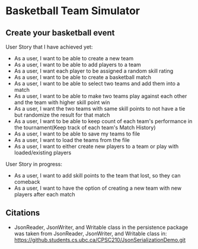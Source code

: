 # Basketball Team Simulator

## Create your basketball event

User Story that I have achieved yet:
- As a user, I want to be able to create a new team 
- As a user, I want to be able to add players to a team 
- As a user, I want each player to be assigned a random skill rating
- As a user, I want to be able to create a basketball match
- As a user, I want to be able to select two teams and add them into a match
- As a user, I want to be able to make two teams play against each other and the team with higher skill point win
- As a user, I want the two teams with same skill points to not have a tie but randomize the result for that match
- As a user, I want to be able to keep count of each team's performance in the tournament(Keep track of each team's Match History)
- As a user, I want to be able to save my teams to file
- As a user, I want to load the teams from the file
- As a user, I want to either create new players to a team or play with loaded/existing players

User Story in progress: 
- As a user, I want to add skill points to the team that lost, so they can comeback
- As a user, I want to have the option of creating a new team with new players after each match


## Citations
- JsonReader, JsonWriter, and Writable class in the persistence package was taken from JsonReader, JsonWriter, and 
Writable class in: https://github.students.cs.ubc.ca/CPSC210/JsonSerializationDemo.git
